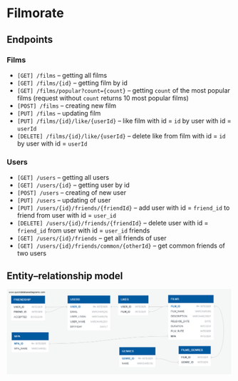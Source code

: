 # Filmorate

## Endpoints

### Films
- `[GET] /films` – getting all films
- `[GET] /films/{id}` – getting film by id
- `[GET] /films/popular?count={count}` – getting `count` of the most popular films (request without `count` returns 10 most popular films)
- `[POST] /films` – creating new film
- `[PUT] /films` – updating film
- `[PUT] /films/{id}/like/{userId}` – like film with id = `id` by user with id = `userId`
- `[DELETE] /films/{id}/like/{userId}` – delete like from film with id = `id` by user with id = `userId`

### Users
- `[GET] /users` – getting all users
- `[GET] /users/{id}` – getting user by id
- `[POST] /users` – creating of new user
- `[PUT] /users` – updating of user
- `[PUT] /users/{id}/friends/{friendId}` – add user with id = `friend_id` to friend from user with id = `user_id`
- `[DELETE] /users/{id}/friends/{friendId}` – delete user with id = `friend_id` from user with id = `user_id` friends
- `[GET] /users/{id}/friends` – get all friends of user
- `[GET] /users/{id}/friends/common/{otherId}` – get common friends of two users

## Entity–relationship model
![ERD](scheme.png)